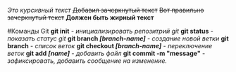 *Это курсивный текст*
~~Добавил зачеркнутый текст~~
~~Вот правильно зачеркнутый текст~~
**Должен быть жирный текст**





#Команды Git
__git init__ - *инициализировать репозитрий git*
__git status__ - *показать статус git*
__git branch *[branch-name]*__ - *создание новой ветки*
__git branch__ - *список веток*
__git checkout *[branch-name]*__ - *переключение веток*
__git add  *[name]*__ - *добавить файл*
__git commit -m "message"__ - *зафиксировать, добавить сообщение на изменение.*